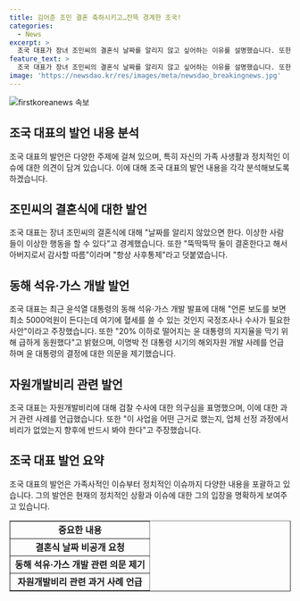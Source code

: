 ```yaml
---
title: 김어준 조민 결혼 축하시키고…잔뜩 경계한 조국!
categories:
  - News
excerpt: >
  조국 대표가 장녀 조민씨의 결혼식 날짜를 알리지 않고 싶어하는 이유를 설명했습니다. 또한, 윤석열 대통령의 동해 석유·가스 개발 관련 발언에 대해 의심을 제기하며 국정조사나 수사가 필요하다고 주장했습니다. 또한, 이명박 정부 시절의 자원개발 비리와 윤석열의 관련 경험에 대한 의견을 밝혔습니다. 이에 대한 근거와 업체 선정과정에서의 비리 여부를 확인해야 한다는 입장을 강조했습니다.
feature_text: >
  조국 대표가 장녀 조민씨의 결혼식 날짜를 알리지 않고 싶어하는 이유를 설명했습니다. 또한, 윤석열 대통령의 동해 석유·가스 개발 관련 발언에 대해 의심을 제기하며 국정조사나 수사가 필요하다고 주장했습니다. 또한, 이명박 정부 시절의 자원개발 비리와 윤석열의 관련 경험에 대한 의견을 밝혔습니다. 이에 대한 근거와 업체 선정과정에서의 비리 여부를 확인해야 한다는 입장을 강조했습니다.
image: 'https://newsdao.kr/res/images/meta/newsdao_breakingnews.jpg'
---
```


<p><img src="https://newsdao.kr/res/images/meta/newsdao_breakingnews.jpg" alt="firstkoreanews 속보" /></p>

<h2 data-ke-size="size26">조국 대표의 발언 내용 분석</h2>

<p data-ke-size="size16">조국 대표의 발언은 다양한 주제에 걸쳐 있으며, 특히 자신의 가족 사생활과 정치적인 이슈에 대한 의견이 담겨 있습니다. 이에 대해 조국 대표의 발언 내용을 각각 분석해보도록 하겠습니다.</p>

<h2 data-ke-size="size26">조민씨의 결혼식에 대한 발언</h2>

<p data-ke-size="size16">조국 대표는 장녀 조민씨의 결혼식에 대해 "날짜를 알리지 않았으면 한다. 이상한 사람들이 이상한 행동을 할 수 있다"고 경계했습니다. 또한 "뚝딱뚝딱 둘이 결혼한다고 해서 아버지로서 감사할 따름"이라며 "항상 사후통제"라고 덧붙였습니다.</p>

<h2 data-ke-size="size26">동해 석유·가스 개발 발언</h2>

<p data-ke-size="size16">조국 대표는 최근 윤석열 대통령의 동해 석유·가스 개발 발표에 대해 "언론 보도를 보면 최소 5000억원이 든다는데 여기에 혈세를 쓸 수 있는 것인지 국정조사나 수사가 필요한 사안"이라고 주장했습니다. 또한 "20% 이하로 떨어지는 윤 대통령의 지지율을 막기 위해 급하게 동원했다"고 밝혔으며, 이명박 전 대통령 시기의 해외자원 개발 사례를 언급하며 윤 대통령의 결정에 대한 의문을 제기했습니다.</p>

<h2 data-ke-size="size26">자원개발비리 관련 발언</h2>

<p data-ke-size="size16">조국 대표는 자원개발비리에 대해 검찰 수사에 대한 의구심을 표명했으며, 이에 대한 과거 관련 사례를 언급했습니다. 또한 "이 사업을 어떤 근거로 했는지, 업체 선정 과정에서 비리가 없었는지 향후에 반드시 봐야 한다"고 주장했습니다.</p>

<h2 data-ke-size="size26">조국 대표 발언 요약</h2>

<p data-ke-size="size16">조국 대표의 발언은 가족사적인 이슈부터 정치적인 이슈까지 다양한 내용을 포괄하고 있습니다. 그의 발언은 현재의 정치적인 상황과 이슈에 대한 그의 입장을 명확하게 보여주고 있습니다.</p>

<table style="width: 100%;" border="1">
<tbody>
<tr>
<td style="text-align: center; height: 17px;"><b>중요한 내용</b></td>
</tr>
<tr>
<td style="text-align: center; height: 17px;"><b>결혼식 날짜 비공개 요청</b></td>
</tr>
<tr>
<td style="text-align: center; height: 17px;"><b>동해 석유·가스 개발 관련 의문 제기</b></td>
</tr>
<tr>
<td style="text-align: center; height: 17px;"><b>자원개발비리 관련 과거 사례 언급</b></td>
</tr>
</tbody>
</table>

<p data-ke-size="size16">&nbsp;</p>

